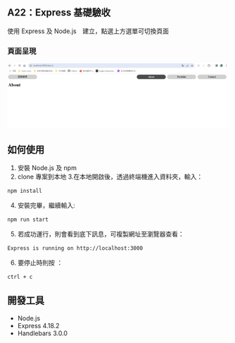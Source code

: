 ## A22：Express 基礎驗收
使用 Express 及 Node.js　建立，點選上方選單可切換頁面

### 頁面呈現
![Index page about Restaurant List](./public/image/snapshot.png)

## 如何使用
1. 安裝 Node.js 及 npm
2. clone 專案到本地 3.在本地開啟後，透過終端機進入資料夾，輸入：

```bash
npm install
```

4. 安裝完畢，繼續輸入:

```bash
npm run start
```

5. 若成功運行，則會看到底下訊息，可複製網址至瀏覽器查看：

```bash
Express is running on http://localhost:3000
```

6. 要停止時則按 ：

```bash
ctrl + c
```

## 開發工具

- Node.js
- Express 4.18.2
- Handlebars 3.0.0
